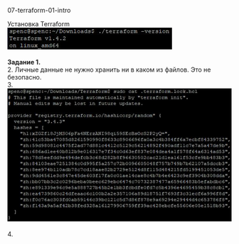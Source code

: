 <a name="virt02"></a> 07-terraform-01-intro <br>
<div> Установка Terraform </div>
<div> <img src="https://github.com/RoadMania/netology_git/blob/main/screens/terraform1.JPG"> </div> <br>
<b>Задание 1. </b><br>
<div> 2. Личные данные не нужно хранить ни в каком из файлов. Это не безопасно. </div>
3. <div> <img src="https://github.com/RoadMania/netology_git/blob/main/screens/terraform_pass.JPG"> </div> <br>
4. 
